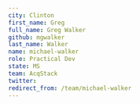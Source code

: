 ```yaml
---
city: Clinton
first_name: Greg
full_name: Greg Walker
github: mgwalker
last_name: Walker
name: michael-walker
role: Practical Dev
state: MS
team: AcqStack
twitter: 
redirect_from: /team/michael-walker
---
```

